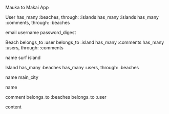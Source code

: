 Mauka to Makai App

User
has_many :beaches, through: :islands 
has_many :islands
has_many :comments, through: :beaches

email
username
password_digest


Beach
belongs_to :user
belongs_to :island
has_many :comments
has_many :users, through: :comments

name
surf
island



Island
has_many :beaches
has_many :users, through: :beaches

name
main_city



name



comment
belongs_to :beaches
belongs_to :user

content





